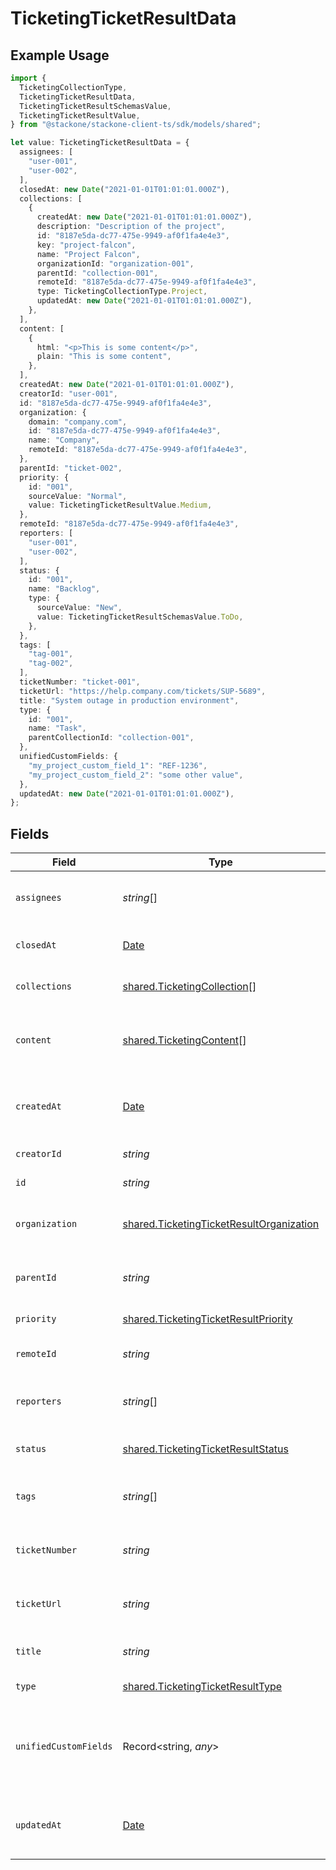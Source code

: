 # TicketingTicketResultData

## Example Usage

```typescript
import {
  TicketingCollectionType,
  TicketingTicketResultData,
  TicketingTicketResultSchemasValue,
  TicketingTicketResultValue,
} from "@stackone/stackone-client-ts/sdk/models/shared";

let value: TicketingTicketResultData = {
  assignees: [
    "user-001",
    "user-002",
  ],
  closedAt: new Date("2021-01-01T01:01:01.000Z"),
  collections: [
    {
      createdAt: new Date("2021-01-01T01:01:01.000Z"),
      description: "Description of the project",
      id: "8187e5da-dc77-475e-9949-af0f1fa4e4e3",
      key: "project-falcon",
      name: "Project Falcon",
      organizationId: "organization-001",
      parentId: "collection-001",
      remoteId: "8187e5da-dc77-475e-9949-af0f1fa4e4e3",
      type: TicketingCollectionType.Project,
      updatedAt: new Date("2021-01-01T01:01:01.000Z"),
    },
  ],
  content: [
    {
      html: "<p>This is some content</p>",
      plain: "This is some content",
    },
  ],
  createdAt: new Date("2021-01-01T01:01:01.000Z"),
  creatorId: "user-001",
  id: "8187e5da-dc77-475e-9949-af0f1fa4e4e3",
  organization: {
    domain: "company.com",
    id: "8187e5da-dc77-475e-9949-af0f1fa4e4e3",
    name: "Company",
    remoteId: "8187e5da-dc77-475e-9949-af0f1fa4e4e3",
  },
  parentId: "ticket-002",
  priority: {
    id: "001",
    sourceValue: "Normal",
    value: TicketingTicketResultValue.Medium,
  },
  remoteId: "8187e5da-dc77-475e-9949-af0f1fa4e4e3",
  reporters: [
    "user-001",
    "user-002",
  ],
  status: {
    id: "001",
    name: "Backlog",
    type: {
      sourceValue: "New",
      value: TicketingTicketResultSchemasValue.ToDo,
    },
  },
  tags: [
    "tag-001",
    "tag-002",
  ],
  ticketNumber: "ticket-001",
  ticketUrl: "https://help.company.com/tickets/SUP-5689",
  title: "System outage in production environment",
  type: {
    id: "001",
    name: "Task",
    parentCollectionId: "collection-001",
  },
  unifiedCustomFields: {
    "my_project_custom_field_1": "REF-1236",
    "my_project_custom_field_2": "some other value",
  },
  updatedAt: new Date("2021-01-01T01:01:01.000Z"),
};
```

## Fields

| Field                                                                                                       | Type                                                                                                        | Required                                                                                                    | Description                                                                                                 | Example                                                                                                     |
| ----------------------------------------------------------------------------------------------------------- | ----------------------------------------------------------------------------------------------------------- | ----------------------------------------------------------------------------------------------------------- | ----------------------------------------------------------------------------------------------------------- | ----------------------------------------------------------------------------------------------------------- |
| `assignees`                                                                                                 | *string*[]                                                                                                  | :heavy_minus_sign:                                                                                          | Agents assigned to the ticket                                                                               | [<br/>"user-001",<br/>"user-002"<br/>]                                                                      |
| `closedAt`                                                                                                  | [Date](https://developer.mozilla.org/en-US/docs/Web/JavaScript/Reference/Global_Objects/Date)               | :heavy_minus_sign:                                                                                          | The date the ticket was closed                                                                              | 2021-01-01T01:01:01.000Z                                                                                    |
| `collections`                                                                                               | [shared.TicketingCollection](../../../sdk/models/shared/ticketingcollection.md)[]                           | :heavy_minus_sign:                                                                                          | Collections the ticket belongs to                                                                           |                                                                                                             |
| `content`                                                                                                   | [shared.TicketingContent](../../../sdk/models/shared/ticketingcontent.md)[]                                 | :heavy_minus_sign:                                                                                          | Array of content associated with the ticket                                                                 |                                                                                                             |
| `createdAt`                                                                                                 | [Date](https://developer.mozilla.org/en-US/docs/Web/JavaScript/Reference/Global_Objects/Date)               | :heavy_minus_sign:                                                                                          | The timestamp when the record was created                                                                   | 2021-01-01T01:01:01.000Z                                                                                    |
| `creatorId`                                                                                                 | *string*                                                                                                    | :heavy_minus_sign:                                                                                          | The creator of the ticket                                                                                   | user-001                                                                                                    |
| `id`                                                                                                        | *string*                                                                                                    | :heavy_minus_sign:                                                                                          | Unique identifier                                                                                           | 8187e5da-dc77-475e-9949-af0f1fa4e4e3                                                                        |
| `organization`                                                                                              | [shared.TicketingTicketResultOrganization](../../../sdk/models/shared/ticketingticketresultorganization.md) | :heavy_minus_sign:                                                                                          | Organization associated with the ticket                                                                     |                                                                                                             |
| `parentId`                                                                                                  | *string*                                                                                                    | :heavy_minus_sign:                                                                                          | ID of the parent ticket if this is a sub-ticket                                                             | ticket-002                                                                                                  |
| `priority`                                                                                                  | [shared.TicketingTicketResultPriority](../../../sdk/models/shared/ticketingticketresultpriority.md)         | :heavy_minus_sign:                                                                                          | Priority of the ticket                                                                                      |                                                                                                             |
| `remoteId`                                                                                                  | *string*                                                                                                    | :heavy_minus_sign:                                                                                          | Provider's unique identifier                                                                                | 8187e5da-dc77-475e-9949-af0f1fa4e4e3                                                                        |
| `reporters`                                                                                                 | *string*[]                                                                                                  | :heavy_minus_sign:                                                                                          | Users who reported the ticket                                                                               | [<br/>"user-001",<br/>"user-002"<br/>]                                                                      |
| `status`                                                                                                    | [shared.TicketingTicketResultStatus](../../../sdk/models/shared/ticketingticketresultstatus.md)             | :heavy_minus_sign:                                                                                          | Current status of the ticket                                                                                |                                                                                                             |
| `tags`                                                                                                      | *string*[]                                                                                                  | :heavy_minus_sign:                                                                                          | The tags of the ticket                                                                                      | [<br/>"tag-001",<br/>"tag-002"<br/>]                                                                        |
| `ticketNumber`                                                                                              | *string*                                                                                                    | :heavy_minus_sign:                                                                                          | The unique ticket number or reference ID                                                                    | ticket-001                                                                                                  |
| `ticketUrl`                                                                                                 | *string*                                                                                                    | :heavy_minus_sign:                                                                                          | URL to view the ticket in the source system                                                                 | https://help.company.com/tickets/SUP-5689                                                                   |
| `title`                                                                                                     | *string*                                                                                                    | :heavy_minus_sign:                                                                                          | The title or subject of the ticket                                                                          | System outage in production environment                                                                     |
| `type`                                                                                                      | [shared.TicketingTicketResultType](../../../sdk/models/shared/ticketingticketresulttype.md)                 | :heavy_minus_sign:                                                                                          | The type of the ticket                                                                                      |                                                                                                             |
| `unifiedCustomFields`                                                                                       | Record<string, *any*>                                                                                       | :heavy_minus_sign:                                                                                          | Custom Unified Fields configured in your StackOne project                                                   | {<br/>"my_project_custom_field_1": "REF-1236",<br/>"my_project_custom_field_2": "some other value"<br/>}    |
| `updatedAt`                                                                                                 | [Date](https://developer.mozilla.org/en-US/docs/Web/JavaScript/Reference/Global_Objects/Date)               | :heavy_minus_sign:                                                                                          | The timestamp when the record was last updated                                                              | 2021-01-01T01:01:01.000Z                                                                                    |
